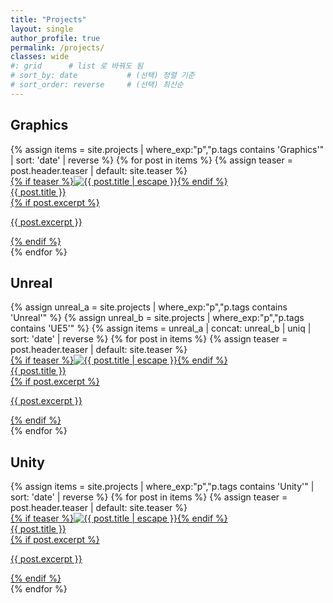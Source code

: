 ```yaml
---
title: "Projects"
layout: single
author_profile: true
permalink: /projects/
classes: wide
#: grid      # list 로 바꿔도 됨
# sort_by: date           # (선택) 정렬 기준
# sort_order: reverse     # (선택) 최신순
---
```



## Graphics
<div class="proj-section">
<div class="proj-grid">
{% assign items = site.projects | where_exp:"p","p.tags contains 'Graphics'" | sort: 'date' | reverse %}
{% for post in items %}
  {% assign teaser = post.header.teaser | default: site.teaser %}
  <a class="proj-card" href="{{ post.url | relative_url }}">
    <div class="proj-card__thumb">
      {% if teaser %}<img src="{{ teaser | relative_url }}" alt="{{ post.title | escape }}">{% endif %}
    </div>
    <div class="proj-card__body">
      <div class="proj-card__title">{{ post.title }}</div>
      {% if post.excerpt %}<p class="proj-card__excerpt">{{ post.excerpt }}</p>{% endif %}
    </div>
  </a>
{% endfor %}
</div>
</div>

## Unreal
<div class="proj-section">
<div class="proj-grid">
{% assign unreal_a = site.projects | where_exp:"p","p.tags contains 'Unreal'" %}
{% assign unreal_b = site.projects | where_exp:"p","p.tags contains 'UE5'" %}
{% assign items = unreal_a | concat: unreal_b | uniq | sort: 'date' | reverse %}
{% for post in items %}
  {% assign teaser = post.header.teaser | default: site.teaser %}
  <a class="proj-card" href="{{ post.url | relative_url }}">
    <div class="proj-card__thumb">{% if teaser %}<img src="{{ teaser | relative_url }}" alt="{{ post.title | escape }}">{% endif %}</div>
    <div class="proj-card__body">
      <div class="proj-card__title">{{ post.title }}</div>
      {% if post.excerpt %}<p class="proj-card__excerpt">{{ post.excerpt }}</p>{% endif %}
    </div>
  </a>
{% endfor %}
</div>
</div>

## Unity
<div class="proj-section">
<div class="proj-grid">
{% assign items = site.projects | where_exp:"p","p.tags contains 'Unity'" | sort: 'date' | reverse %}
{% for post in items %}
  {% assign teaser = post.header.teaser | default: site.teaser %}
  <a class="proj-card" href="{{ post.url | relative_url }}">
    <div class="proj-card__thumb">{% if teaser %}<img src="{{ teaser | relative_url }}" alt="{{ post.title | escape }}">{% endif %}</div>
    <div class="proj-card__body">
      <div class="proj-card__title">{{ post.title }}</div>
      {% if post.excerpt %}<p class="proj-card__excerpt">{{ post.excerpt }}</p>{% endif %}
    </div>
  </a>
{% endfor %}
</div>
</div>